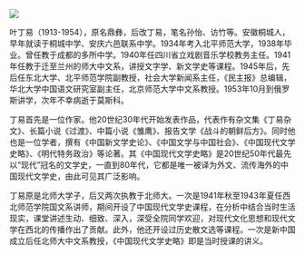 ![](https://s2.loli.net/2022/09/02/x2usYackeRlMB4W.png)

叶丁易（1913-1954），原名鼎彝，后改丁易，笔名孙怡、访竹等。安徽桐城人，早年就读于桐城中学、安庆六邑联系中学。1934年考入北平师范大学，1938年毕业。曾任教于成都的多所中学。1940年任四川省立戏剧音乐学校教务主任。1941年任教于迁至兰州的师大中文系，讲授文字学、新文学史等课程。1945年后，先后任东北大学、北平师范学院副教授，社会大学新闻系主任，《民主报》总编辑，华北大学中国语文研究室副主任，北京师范大学中文系教授。1953年10月到俄罗斯讲学，次年不幸病逝于莫斯科。

丁易首先是一位作家。他20世纪30年代开始发表作品，代表作有杂文集《丁易杂文》、长篇小说《过渡》、中篇小说《雏鹰》、报告文学《战斗的朝鲜后方》。同时他也是一位学者，撰有《中国新文学史论》、《中国文学与中国社会》、《中国现代文学史略》、《明代特务政治》等论著。其《中国现代文学史略》是20世纪50年代最先以“现代”冠名的文学史，一直到80年代，它都是唯一被译为外文、流传海外的中国现代文学史，由此可见其广泛影响。

丁易原是北师大学子，后又两次执教于北师大。一次是1941年秋至1943年夏任西北师范学院国文系讲师，期间开设了中国现代文学史课程，在分析中结合当时生活现实，课堂讲述生动、细致、深入，深受全院同学欢迎，对现代文化思想和现代文学在西北的传播作出了贡献。此外，他还开设过历史散文选等课程。一次是新中国成立后任北师大中文系教授，《中国现代文学史略》即是当时授课的讲义。
